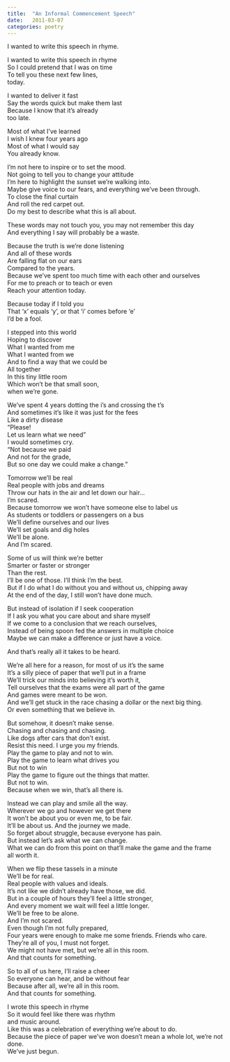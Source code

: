 ```yaml
---
title:  "An Informal Commencement Speech"
date:   2011-03-07
categories: poetry
---
```


I wanted to write this speech in rhyme.<br/>

I wanted to write this speech in rhyme<br/>
So I could pretend that I was on time<br/>
To tell you these next few lines,<br/>
today.<br/>

I wanted to deliver it fast<br/>
Say the words quick but make them last<br/>
Because I know that it’s already<br/>
too late.<br/>

Most of what I’ve learned<br/>
I wish I knew four years ago<br/>
Most of what I would say<br/>
You already know.<br/>

I’m not here to inspire or to set the mood.<br/>
Not going to tell you to change your attitude<br/>
I’m here to highlight the sunset we’re walking into.<br/>
Maybe give voice to our fears, and everything we’ve been through.<br/>
To close the final curtain<br/>
And roll the red carpet out.<br/>
Do my best to describe what this is all about.<br/>

These words may not touch you, you may not remember this day<br/>
And everything I say will probably be a waste.<br/>

Because the truth is we’re done listening<br/>
And all of these words<br/>
Are falling flat on our ears<br/>
Compared to the years.<br/>
Because we’ve spent too much time with each other and ourselves<br/>
For me to preach or to teach or even<br/>
Reach your attention today.<br/>

Because today if I told you<br/>
That ‘x’ equals ‘y’, or that ‘i’ comes before ‘e’<br/>
I’d be a fool.<br/>

I stepped into this world<br/>
Hoping to discover<br/>
What I wanted from me<br/>
What I wanted from we<br/>
And to find a way that we could be<br/>
All together<br/>
In this tiny little room<br/>
Which won’t be that small soon,<br/>
when we’re gone.<br/>

We’ve spent 4 years dotting the i’s and crossing the t’s<br/>
And sometimes it’s like it was just for the fees<br/>
Like a dirty disease<br/>
“Please!<br/>
Let us learn what we need”<br/>
I would sometimes cry.<br/>
“Not because we paid<br/>
And not for the grade,<br/>
But so one day we could make a change.”<br/>

Tomorrow we’ll be real<br/>
Real people with jobs and dreams<br/>
Throw our hats in the air and let down our hair…<br/>
I’m scared.<br/>
Because tomorrow we won’t have someone else to label us<br/>
As students or toddlers or passengers on a bus<br/>
We’ll define ourselves and our lives<br/>
We’ll set goals and dig holes<br/>
We’ll be alone.<br/>
And I’m scared.<br/>

Some of us will think we’re better<br/>
Smarter or faster or stronger<br/>
Than the rest.<br/>
I’ll be one of those. I’ll think I’m the best.<br/>
But if I do what I do without you and without us, chipping away<br/>
At the end of the day, I still won’t have done much.<br/>

But instead of isolation if I seek cooperation<br/>
If I ask you what you care about and share myself<br/>
If we come to a conclusion that we reach ourselves,<br/>
Instead of being spoon fed the answers in multiple choice<br/>
Maybe we can make a difference or just have a voice.<br/>

And that’s really all it takes to be heard.<br/>

We’re all here for a reason, for most of us it’s the same<br/>
It’s a silly piece of paper that we’ll put in a frame<br/>
We’ll trick our minds into believing it’s worth it,<br/>
Tell ourselves that the exams were all part of the game<br/>
And games were meant to be won.<br/>
And we’ll get stuck in the race chasing a dollar or the next big thing.<br/>
Or even something that we believe in.<br/>

But somehow, it doesn’t make sense.<br/>
Chasing and chasing and chasing.<br/>
Like dogs after cars that don’t exist.<br/>
Resist this need. I urge you my friends.<br/>
Play the game to play and not to win.<br/>
Play the game to learn what drives you<br/>
But not to win<br/>
Play the game to figure out the things that matter.<br/>
But not to win.<br/>
Because when we win, that’s all there is.<br/>

Instead we can play and smile all the way.<br/>
Wherever we go and however we get there<br/>
It won’t be about you or even me, to be fair.<br/>
It’ll be about us. And the journey we made.<br/>
So forget about struggle, because everyone has pain.<br/>
But instead let’s ask what we can change.<br/>
What we can do from this point on that’ll make the game and the frame<br/>
all worth it.<br/>

When we flip these tassels in a minute<br/>
We’ll be for real.<br/>
Real people with values and ideals.<br/>
It’s not like we didn’t already have those, we did.<br/>
But in a couple of hours they’ll feel a little stronger,<br/>
And every moment we wait will feel a little longer.<br/>
We’ll be free to be alone.<br/>
And I’m not scared.<br/>
Even though I’m not fully prepared,<br/>
Four years were enough to make me some friends. Friends who care.<br/>
They’re all of you, I must not forget.<br/>
We might not have met, but we’re all in this room.<br/>
And that counts for something.<br/>

So to all of us here, I’ll raise a cheer<br/>
So everyone can hear, and be without fear<br/>
Because after all, we’re all in this room.<br/>
And that counts for something.<br/>

I wrote this speech in rhyme<br/>
So it would feel like there was rhythm<br/>
and music around.<br/>
Like this was a celebration of everything we’re about to do.<br/>
Because the piece of paper we’ve won doesn’t mean a whole lot, we’re not done.<br/>
We’ve just begun.<br/>

